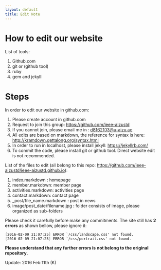 ```yaml
---
layout: default
title: Edit Note
---
```

# How to edit our website
List of tools:

1. Github.com
2. git or (github tool)
3. ruby
4. gem and jekyll

# Steps
In order to edit our website in github.com:
1. Please create account in github.com 
2. Request to join this group: <https://github.com/ieee-aizustd> 
3. If you cannot join, please email me in : <d8162103@u-aizu.ac>
4. All edits are based on markdown, the reference for syntax is here: <http://kramdown.gettalong.org/syntax.html>
5. In order to run in localhost, please install jekyll: <https://jekyllrb.com/>
6. To commit the code, please install git or github tool. Direct website edit is not recommended.

List of the files to edit (all belong to this repo: <https://github.com/ieee-aizustd/ieee-aizustd.github.io>):

1. index.markdown : homepage
2. member.markdown: member page
3. activities.markdown: activities page
4. contact.markdown: contact page
5. _post/file_name.markdown : post in news
6. image/post_date/filename.jpg : folder consists of image, please organized as sub-folders

Please check it carefully before make any commitments. The site still has **2 errors** as shown bellow, please ignore it:

	[2016-02-09 21:07:25] ERROR `/css/landscape.css' not found.
	[2016-02-09 21:07:25] ERROR `/css/portrait.css' not found.

**Please understand that any further errors is not belong to the original repository.**

Update: 2016 Feb 11th (K)
